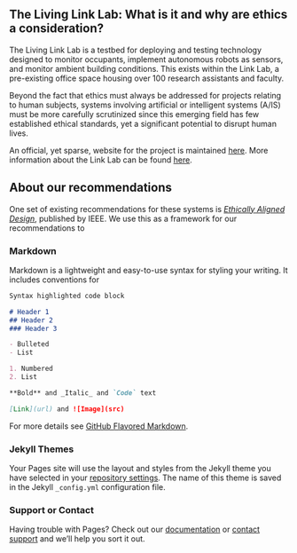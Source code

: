 ## The Living Link Lab: What is it and why are ethics a consideration? 

The Living Link Lab is a testbed for deploying and testing technology designed to monitor occupants, implement autonomous robots as sensors, and monitor ambient building conditions. This exists within the Link Lab, a pre-existing office space housing over 100 research assistants and faculty.

Beyond the fact that ethics must always be addressed for projects relating to human subjects, systems involving artificial or intelligent systems (A/IS) must be more carefully scrutinized since this emerging field has few established ethical standards, yet a significant potential to disrupt human lives. 

An official, yet sparse, website for the project is maintained [here](https://living.linklab.virginia.edu/). More information about the Link Lab can be found [here](https://engineering.virginia.edu/link-lab-0).

## About our recommendations



One set of existing recommendations for these systems is [_Ethically Aligned Design_](https://ethicsinaction.ieee.org/), published by IEEE. We use this as a framework for our recommendations to 



### Markdown

Markdown is a lightweight and easy-to-use syntax for styling your writing. It includes conventions for

```markdown
Syntax highlighted code block

# Header 1
## Header 2
### Header 3

- Bulleted
- List

1. Numbered
2. List

**Bold** and _Italic_ and `Code` text

[Link](url) and ![Image](src)
```

For more details see [GitHub Flavored Markdown](https://guides.github.com/features/mastering-markdown/).

### Jekyll Themes

Your Pages site will use the layout and styles from the Jekyll theme you have selected in your [repository settings](https://github.com/lbouchard7/cps1assignmentD/settings). The name of this theme is saved in the Jekyll `_config.yml` configuration file.

### Support or Contact

Having trouble with Pages? Check out our [documentation](https://help.github.com/categories/github-pages-basics/) or [contact support](https://github.com/contact) and we’ll help you sort it out.
